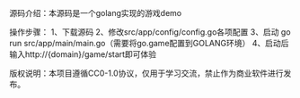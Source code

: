 
源码介绍：本源码是一个golang实现的游戏demo


操作步骤：
1、下载源码
2、修改src/app/config/config.go各项配置
3、启动 go run src/app/main/main.go（需要将go.game配置到GOLANG环境）
4、启动后输入http://{domain}/game/start即可体验


版权说明：本项目遵循CC0-1.0协议，仅用于学习交流，禁止作为商业软件进行发布。
